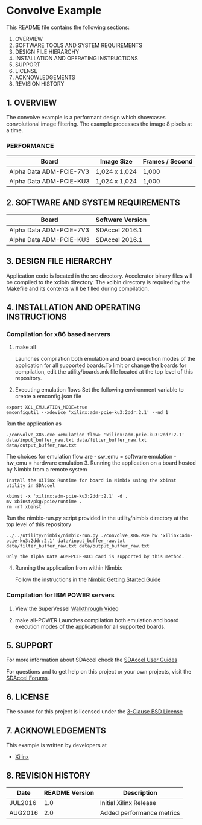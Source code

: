 Convolve Example 
======================

This README file contains the following sections:

1. OVERVIEW
2. SOFTWARE TOOLS AND SYSTEM REQUIREMENTS
3. DESIGN FILE HIERARCHY
4. INSTALLATION AND OPERATING INSTRUCTIONS
5. SUPPORT
6. LICENSE
7. ACKNOWLEDGEMENTS
8. REVISION HISTORY


## 1. OVERVIEW
The convolve example is a performant design which showcases convolutional image filtering. The example processes the image 8 pixels at a time.

### PERFORMANCE
Board|Image Size|Frames / Second
----|-----|-----
Alpha Data ADM-PCIE-7V3|1,024 x 1,024|1,000
Alpha Data ADM-PCIE-KU3|1,024 x 1,024|1,000
## 2. SOFTWARE AND SYSTEM REQUIREMENTS
Board | Software Version
------|---------
Alpha Data ADM-PCIE-7V3|SDAccel 2016.1
Alpha Data ADM-PCIE-KU3|SDAccel 2016.1


## 3. DESIGN FILE HIERARCHY
Application code is located in the src directory. Accelerator binary files will be compiled to the xclbin directory. The xclbin directory is required by the Makefile and its contents will be filled during compilation.

## 4. INSTALLATION AND OPERATING INSTRUCTIONS
### Compilation for x86 based servers
1. make all

	Launches compilation both emulation and board execution modes of the application for all supported boards.To limit or change the boards for compilation, edit the utility/boards.mk file located at the top level of this repository.

2. Executing emulation flows
Set the following environment variable to create a emconfig.json file
```
export XCL_EMULATION_MODE=true
emconfigutil --xdevice 'xilinx:adm-pcie-ku3:2ddr:2.1' --nd 1
```
Run the application as
```
./convolve_X86.exe <emulation flow> 'xilinx:adm-pcie-ku3:2ddr:2.1' data/input_buffer_raw.txt data/filter_buffer_raw.txt data/output_buffer_raw.txt
```
The choices for emulation flow are
		- sw_emu = software emulation
		- hw_emu = hardware emulation
3. Running the application on a board hosted by Nimbix from a remote system

	Install the Xilinx Runtime for board in Nimbix using the xbinst utility in SDAccel
```
xbinst -x 'xilinx:adm-pcie-ku3:2ddr:2.1' -d .
mv xbinst/pkg/pcie/runtime . 
rm -rf xbinst
```
Run the nimbix-run.py script provided in the utility/nimbix directory at the top level of this repository
```
../../utility/nimbix/nimbix-run.py ./convolve_X86.exe hw 'xilinx:adm-pcie-ku3:2ddr:2.1' data/input_buffer_raw.txt data/filter_buffer_raw.txt data/output_buffer_raw.txt
```

	Only the Alpha Data ADM-PCIE-KU3 card is supported by this method.
4. Running the application from within Nimbix

	Follow the instructions in the [Nimbix Getting Started Guide][]

### Compilation for IBM POWER servers
1. View the SuperVessel [Walkthrough Video][]

2. make all-POWER
	Launches compilation both emulation and board execution modes of the application for all supported boards.

## 5. SUPPORT
For more information about SDAccel check the [SDAccel User Guides][]

For questions and to get help on this project or your own projects, visit the [SDAccel Forums][].

## 6. LICENSE
The source for this project is licensed under the [3-Clause BSD License][]

## 7. ACKNOWLEDGEMENTS
This example is written by developers at
- [Xilinx](http://www.xilinx.com)

## 8. REVISION HISTORY
Date | README Version | Description
-----|----------------|------------
JUL2016|1.0|Initial Xilinx Release
AUG2016|2.0|Added performance metrics
[3-Clause BSD License]: LICENSE.md
[SDAccel Forums]: https://forums.xilinx.com/t5/SDAccel/bd-p/SDx
[SDAccel User Guides]: http://www.xilinx.com/support/documentation-navigation/development-tools/software-development/sdaccel.html?resultsTablePreSelect=documenttype:SeeAll#documentation
[Nimbix Getting Started Guide]: http://www.xilinx.com/member/sdaccel_ea_40hr/Getting_Started_with_SDAccel_on_Nimbix_cloud.pdf
[Walkthrough Video]: http://bcove.me/6pp0o482